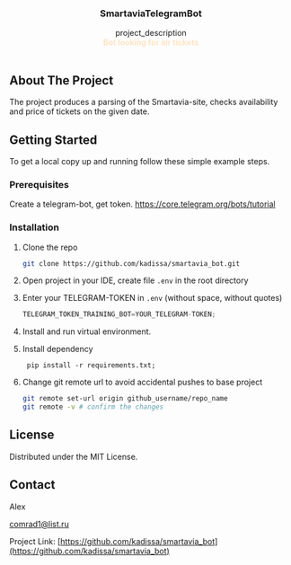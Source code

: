 <div align="center">

<h3 align="center">SmartaviaTelegramBot</h3>

  <p align="center">
    project_description
    <br />
    <strong style="color: bisque">Bot looking for air tickets</strong>
    <br />
    <br />
  </p>
</div>





<!-- ABOUT THE PROJECT -->

## About The Project

The project produces a parsing of the Smartavia-site, 
checks availability and price of tickets on the given date.





<!-- GETTING STARTED -->

## Getting Started


To get a local copy up and running follow these simple example steps.

### Prerequisites
Create a telegram-bot, get token.
https://core.telegram.org/bots/tutorial



### Installation


1. Clone the repo
   ```sh
   git clone https://github.com/kadissa/smartavia_bot.git
   ```
2. Open project in your IDE, create file `.env` in the root directory

3. Enter your TELEGRAM-TOKEN in `.env` (without space, without quotes)
   ```js
   TELEGRAM_TOKEN_TRAINING_BOT=YOUR_TELEGRAM-TOKEN;
   ```
4. Install and run virtual environment. 
5. Install dependency
   ```azure
    pip install -r requirements.txt;
   ```
6. Change git remote url to avoid accidental pushes to base project
   ```sh
   git remote set-url origin github_username/repo_name
   git remote -v # confirm the changes
   ```



<!-- LICENSE -->

## License

Distributed under the MIT License.




<!-- CONTACT -->

## Contact

Alex 

comrad1@list.ru

Project
Link: [https://github.com/kadissa/smartavia_bot](https://github.com/kadissa/smartavia_bot)



